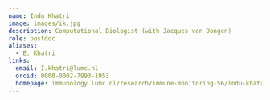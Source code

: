 ```yaml
---
name: Indu Khatri
image: images/ik.jpg
description: Computational Biologist (with Jacques van Dongen)
role: postdoc
aliases:
  - E. Khatri
links:
  email: I.khatri@lumc.nl
  orcid: 0000-0002-7993-1953
  homepage: immunology.lumc.nl/research/immune-monitoring-56/indu-khatri-357
---
```


